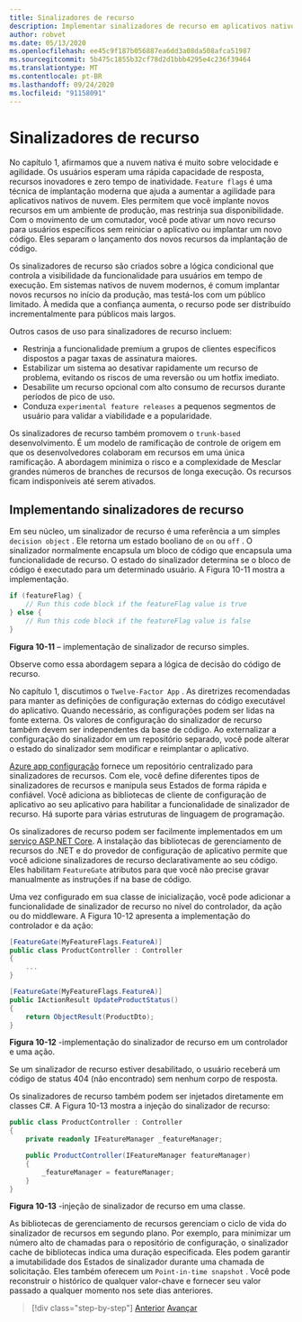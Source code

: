 ```yaml
---
title: Sinalizadores de recurso
description: Implementar sinalizadores de recurso em aplicativos nativos de nuvem utilizando Azure App config
author: robvet
ms.date: 05/13/2020
ms.openlocfilehash: ee45c9f187b056887ea6dd3a08da508afca51987
ms.sourcegitcommit: 5b475c1855b32cf78d2d1bbb4295e4c236f39464
ms.translationtype: MT
ms.contentlocale: pt-BR
ms.lasthandoff: 09/24/2020
ms.locfileid: "91158091"
---
```

# <a name="feature-flags"></a>Sinalizadores de recurso

No capítulo 1, afirmamos que a nuvem nativa é muito sobre velocidade e agilidade. Os usuários esperam uma rápida capacidade de resposta, recursos inovadores e zero tempo de inatividade. `Feature flags` é uma técnica de implantação moderna que ajuda a aumentar a agilidade para aplicativos nativos de nuvem. Eles permitem que você implante novos recursos em um ambiente de produção, mas restrinja sua disponibilidade. Com o movimento de um comutador, você pode ativar um novo recurso para usuários específicos sem reiniciar o aplicativo ou implantar um novo código. Eles separam o lançamento dos novos recursos da implantação de código.

Os sinalizadores de recurso são criados sobre a lógica condicional que controla a visibilidade da funcionalidade para usuários em tempo de execução. Em sistemas nativos de nuvem modernos, é comum implantar novos recursos no início da produção, mas testá-los com um público limitado. À medida que a confiança aumenta, o recurso pode ser distribuído incrementalmente para públicos mais largos.

Outros casos de uso para sinalizadores de recurso incluem:

- Restrinja a funcionalidade premium a grupos de clientes específicos dispostos a pagar taxas de assinatura maiores.
- Estabilizar um sistema ao desativar rapidamente um recurso de problema, evitando os riscos de uma reversão ou um hotfix imediato.
- Desabilite um recurso opcional com alto consumo de recursos durante períodos de pico de uso.
- Conduza `experimental feature releases` a pequenos segmentos de usuário para validar a viabilidade e a popularidade.

Os sinalizadores de recurso também promovem o `trunk-based` desenvolvimento. É um modelo de ramificação de controle de origem em que os desenvolvedores colaboram em recursos em uma única ramificação. A abordagem minimiza o risco e a complexidade de Mesclar grandes números de branches de recursos de longa execução. Os recursos ficam indisponíveis até serem ativados.

## <a name="implementing-feature-flags"></a>Implementando sinalizadores de recurso

Em seu núcleo, um sinalizador de recurso é uma referência a um simples `decision object` . Ele retorna um estado booliano de `on` ou `off` . O sinalizador normalmente encapsula um bloco de código que encapsula uma funcionalidade de recurso. O estado do sinalizador determina se o bloco de código é executado para um determinado usuário. A Figura 10-11 mostra a implementação.

```csharp
if (featureFlag) {
    // Run this code block if the featureFlag value is true
} else {
    // Run this code block if the featureFlag value is false
}
```

**Figura 10-11** – implementação de sinalizador de recurso simples.

Observe como essa abordagem separa a lógica de decisão do código de recurso.

No capítulo 1, discutimos o `Twelve-Factor App` . As diretrizes recomendadas para manter as definições de configuração externas do código executável do aplicativo. Quando necessário, as configurações podem ser lidas na fonte externa. Os valores de configuração do sinalizador de recurso também devem ser independentes da base de código. Ao externalizar a configuração do sinalizador em um repositório separado, você pode alterar o estado do sinalizador sem modificar e reimplantar o aplicativo.

[Azure app configuração](/azure/azure-app-configuration/overview) fornece um repositório centralizado para sinalizadores de recursos. Com ele, você define diferentes tipos de sinalizadores de recursos e manipula seus Estados de forma rápida e confiável. Você adiciona as bibliotecas de cliente de configuração de aplicativo ao seu aplicativo para habilitar a funcionalidade de sinalizador de recurso. Há suporte para várias estruturas de linguagem de programação.

Os sinalizadores de recurso podem ser facilmente implementados em um [serviço ASP.NET Core](/azure/azure-app-configuration/use-feature-flags-dotnet-core). A instalação das bibliotecas de gerenciamento de recursos do .NET e do provedor de configuração de aplicativo permite que você adicione sinalizadores de recurso declarativamente ao seu código. Eles habilitam `FeatureGate` atributos para que você não precise gravar manualmente as instruções if na base de código.

Uma vez configurado em sua classe de inicialização, você pode adicionar a funcionalidade de sinalizador de recurso no nível do controlador, da ação ou do middleware. A Figura 10-12 apresenta a implementação do controlador e da ação:

```csharp
[FeatureGate(MyFeatureFlags.FeatureA)]
public class ProductController : Controller
{
    ...
}
```

```csharp
[FeatureGate(MyFeatureFlags.FeatureA)]
public IActionResult UpdateProductStatus()
{
    return ObjectResult(ProductDto);
}
```

**Figura 10-12** -implementação do sinalizador de recurso em um controlador e uma ação.

Se um sinalizador de recurso estiver desabilitado, o usuário receberá um código de status 404 (não encontrado) sem nenhum corpo de resposta.

Os sinalizadores de recurso também podem ser injetados diretamente em classes C#. A Figura 10-13 mostra a injeção do sinalizador de recurso:

```csharp
public class ProductController : Controller
{
    private readonly IFeatureManager _featureManager;

    public ProductController(IFeatureManager featureManager)
    {
        _featureManager = featureManager;
    }
}
```

**Figura 10-13** -injeção de sinalizador de recurso em uma classe.

As bibliotecas de gerenciamento de recursos gerenciam o ciclo de vida do sinalizador de recursos em segundo plano. Por exemplo, para minimizar um número alto de chamadas para o repositório de configuração, o sinalizador cache de bibliotecas indica uma duração especificada. Eles podem garantir a imutabilidade dos Estados de sinalizador durante uma chamada de solicitação. Eles também oferecem um `Point-in-time snapshot` . Você pode reconstruir o histórico de qualquer valor-chave e fornecer seu valor passado a qualquer momento nos sete dias anteriores.

>[!div class="step-by-step"]
>[Anterior](devops.md) 
> [Avançar](infrastructure-as-code.md)

